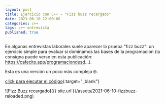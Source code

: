 ```yaml
---
layout: post
title: Ejercicio con C++ - "Fizz buzz recargado"
date: 2021-06-10 12:00:00
categories: c++
tags: c++ entrevista
published: true
---
```


En algunas entrevistas laborales suele aparecer la prueba "fizz buzz": un ejercicio simple para evaluar si dominamos las bases de la programación (la consigna puede verse en esta publicación: https://cafecito.app/programaciondesd...).

Esta es una versión un poco más compleja 🤓.

[click para ejecutar el código](https://onlinegdb.com/fiqBp3OSx){:target="_blank"}

![Fizz Buzz recargado]({{ site.url }}/assets/2021-06-10-fizzbuzz-reloaded.png)

